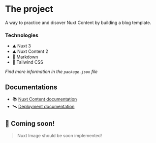 # The project

A way to practice and disover Nuxt Content by building a blog template.

### Technologies

- ⛰️ Nuxt 3
- ⛰️ Nuxt Content 2
- 📝 Markdown
- 🌈 Tailwind CSS

*Find more information in the `package.json` file*

## Documentations

- 📚 [Nuxt Content documentation](https://content.nuxtjs.org/)
- 🛰️ [Deployment documentation](https://v3.nuxtjs.org/docs/deployment)

## 📣 Coming soon!

> Nuxt Image should be soon implemented!
